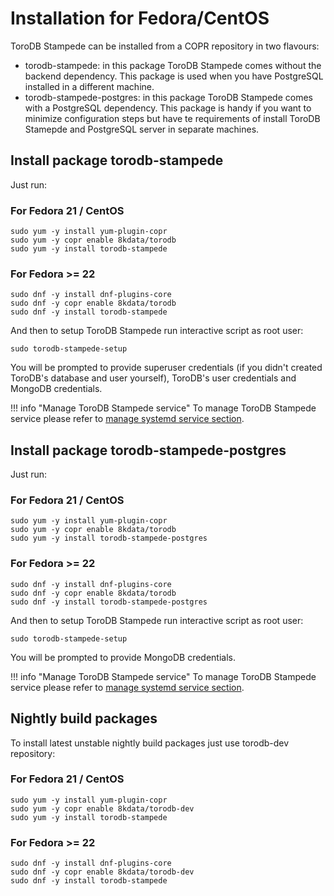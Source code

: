 <h1>Installation for Fedora/CentOS</h1>
ToroDB Stampede can be installed from a COPR repository in two flavours:

* torodb-stampede: in this package ToroDB Stampede comes without the backend dependency. This package is used when you have PostgreSQL installed in a different machine.
* torodb-stampede-postgres: in this package ToroDB Stampede comes with a PostgreSQL dependency. 
This package is handy if you want to minimize configuration steps but have te requirements of install ToroDB Stamepde and PostgreSQL server in separate machines.

## Install package torodb-stampede

Just run:

### For Fedora 21 / CentOS

```
sudo yum -y install yum-plugin-copr
sudo yum -y copr enable 8kdata/torodb
sudo yum -y install torodb-stampede
```

### For Fedora >= 22
```
sudo dnf -y install dnf-plugins-core
sudo dnf -y copr enable 8kdata/torodb
sudo dnf -y install torodb-stampede
```

And then to setup ToroDB Stampede run interactive script as root user:

```
sudo torodb-stampede-setup
```

You will be prompted to provide superuser credentials (if you didn't created ToroDB's database and user yourself), ToroDB's user credentials and MongoDB credentials.

!!! info "Manage ToroDB Stampede service"
    To manage ToroDB Stampede service please refer to [manage systemd service section](binaries#manage-systemd-service). 

## Install package torodb-stampede-postgres

Just run:

### For Fedora 21 / CentOS

```
sudo yum -y install yum-plugin-copr
sudo yum -y copr enable 8kdata/torodb
sudo yum -y install torodb-stampede-postgres
```

### For Fedora >= 22
```
sudo dnf -y install dnf-plugins-core
sudo dnf -y copr enable 8kdata/torodb
sudo dnf -y install torodb-stampede-postgres
```

And then to setup ToroDB Stampede run interactive script as root user:

```
sudo torodb-stampede-setup
```

You will be prompted to provide MongoDB credentials.

!!! info "Manage ToroDB Stampede service"
    To manage ToroDB Stampede service please refer to [manage systemd service section](binaries#manage-systemd-service). 

## Nightly build packages

To install latest unstable nightly build packages just use torodb-dev repository:


### For Fedora 21 / CentOS

```
sudo yum -y install yum-plugin-copr
sudo yum -y copr enable 8kdata/torodb-dev
sudo yum -y install torodb-stampede
```

### For Fedora >= 22
```
sudo dnf -y install dnf-plugins-core
sudo dnf -y copr enable 8kdata/torodb-dev
sudo dnf -y install torodb-stampede
```
